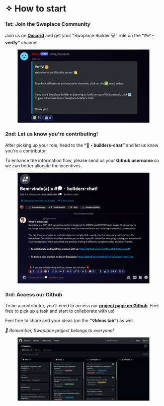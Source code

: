 # ✧ How to start

### 1st: Join the Swaplace Community

Join us on [**Discord**](https://discord.gg/8D5MYSNuXt) and get your “Swaplace Builder 💻” role on the **“#✅・verify”** channel

<figure><img src="../.gitbook/assets/image (1).png" alt=""><figcaption></figcaption></figure>

### 2nd: Let us know you're contributing!

After picking up your role, head to the **“💬・builders-chat”** and let us know you're a contributor.

To enhance the information flow, please send us your **Github username** so we can better allocate the incentives.

<figure><img src="../.gitbook/assets/image (3).png" alt=""><figcaption></figcaption></figure>

### 3rd: Access our Github

To be a contributor, you'll need to access our [**project page on Github**](https://github.com/orgs/blockful-io/projects/3). Feel free to pick up a task and start to collaborate with us!

Feel free to share and your ideas (on the **“💡Ideas tab”**) as well.

_🚨 Remember, Swaplace project belongs to everyone!_

<figure><img src="../.gitbook/assets/image (4).png" alt=""><figcaption></figcaption></figure>


